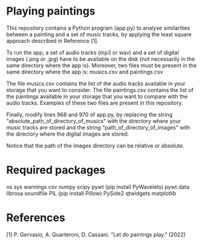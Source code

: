 # Playing paintings

This repository contains a Python program (app.py) to analyse similarities between a
painting and a set of music tracks, by applying the least square approach described in 
Reference [1].

To run the app, a set of audio tracks (mp3 or wav) and a set of digital images (.png or .jpg) have to be available on the disk (not necessarily in the same directory where the app is).
Moreover, two files must be present in the same directory where the app is:
musics.csv and paintings.csv

The file musics.csv contains the list of the audio tracks available in your storage that you want to consider.
The file paintings.csv contains the list of the paintings available in your storage that you want to compare with the audio tracks.
Examples of these two files are present in this repository.

Finally, modify lines 968 and 970 of app.py, by replacing the string "absolute_path_of_directory_of_musics" with the directory where your music tracks are stored and the string "path_of_directory_of_images" with the directory where the digital images are stored.

Notice that the path of the images directory can be relative or absolute.

 
 
# Required packages

os
sys
warnings
csv
numpy
scipy
pywt  (pip install PyWavelets)
pywt.data
librosa
soundfile
PIL (pip install Pillow)
PySide2
qtwidgets
matplotlib


# References

[1] P. Gervasio, A. Quarteroni, D. Cassani. "Let do paintngs play."  (2022)
